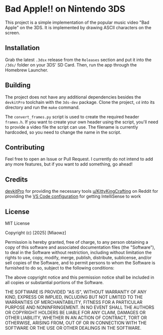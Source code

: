 # Bad Apple!! on Nintendo 3DS

This project is a simple implementation of the popular music video "Bad Apple" on the 3DS.
It is implemented by drawing ASCII characters on the screen.

## Installation

Grab the latest `.3dsx` release from the `Releases` section and put it into the `/3ds/` folder on your 3DS' SD Card.
Then, run the app through the Homebrew Launcher.

## Building

The project does not have any additional dependencies besides the `devkitPro` toolchain with the `3ds-dev` package.
Clone the project, `cd` into its directory and run the `make` command.

The `convert_frames.py` script is used to create the required header `frames.h`. If you want to create your own header using the script, you'll need to provide a video file the script can use. The filename is currently hardcoded, so you need to change the name in the script.

## Contributing

Feel free to open an Issue or Pull Request.
I currently do not intend to add any more features, but if you want to add something, go ahead!

## Credits

[devkitPro](https://devkitpro.org/) for providing the necessary tools
[u/KittyKingCrafting](https://www.reddit.com/user/KittyKingCrafting/) on Reddit for providing the [VS Code configuration](https://www.reddit.com/r/homebrew/comments/1n6jdpt/comment/ndc19ki/) for getting IntelliSense to work

## License

MIT License

Copyright (c) [2025] [Miaowz]

Permission is hereby granted, free of charge, to any person obtaining a copy
of this software and associated documentation files (the "Software"), to deal
in the Software without restriction, including without limitation the rights
to use, copy, modify, merge, publish, distribute, sublicense, and/or sell
copies of the Software, and to permit persons to whom the Software is
furnished to do so, subject to the following conditions:

The above copyright notice and this permission notice shall be included in all
copies or substantial portions of the Software.

THE SOFTWARE IS PROVIDED "AS IS", WITHOUT WARRANTY OF ANY KIND, EXPRESS OR
IMPLIED, INCLUDING BUT NOT LIMITED TO THE WARRANTIES OF MERCHANTABILITY,
FITNESS FOR A PARTICULAR PURPOSE AND NONINFRINGEMENT. IN NO EVENT SHALL THE
AUTHORS OR COPYRIGHT HOLDERS BE LIABLE FOR ANY CLAIM, DAMAGES OR OTHER
LIABILITY, WHETHER IN AN ACTION OF CONTRACT, TORT OR OTHERWISE, ARISING FROM,
OUT OF OR IN CONNECTION WITH THE SOFTWARE OR THE USE OR OTHER DEALINGS IN THE
SOFTWARE.